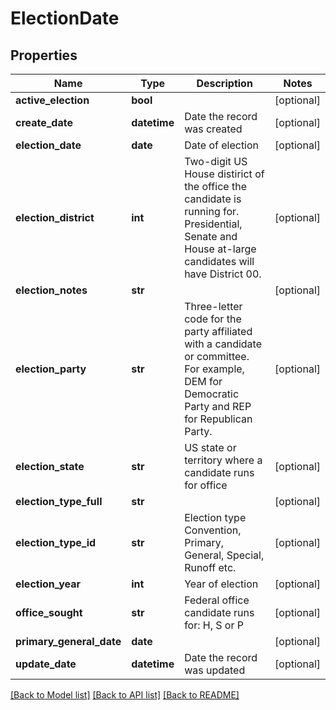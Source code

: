 # ElectionDate

## Properties
Name | Type | Description | Notes
------------ | ------------- | ------------- | -------------
**active_election** | **bool** |  | [optional]
**create_date** | **datetime** | Date the record was created | [optional]
**election_date** | **date** | Date of election | [optional]
**election_district** | **int** | Two-digit US House distirict of the office the candidate is running for. Presidential, Senate and House at-large candidates will have District 00. | [optional]
**election_notes** | **str** |  | [optional]
**election_party** | **str** | Three-letter code for the party affiliated with a candidate or committee. For example, DEM for Democratic Party and REP for Republican Party. | [optional]
**election_state** | **str** | US state or territory where a candidate runs for office | [optional]
**election_type_full** | **str** |  | [optional]
**election_type_id** | **str** | Election type  Convention, Primary, General, Special, Runoff etc.  | [optional]
**election_year** | **int** | Year of election | [optional]
**office_sought** | **str** | Federal office candidate runs for: H, S or P | [optional]
**primary_general_date** | **date** |  | [optional]
**update_date** | **datetime** | Date the record was updated | [optional]

[[Back to Model list]](../README.md#documentation-for-models) [[Back to API list]](../README.md#documentation-for-api-endpoints) [[Back to README]](../README.md)
